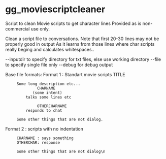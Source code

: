 # gg_moviescriptcleaner
Script to clean Movie scripts to get character lines
Provided as is non-commercial use only.

Clean a script file to conversations.
Note that first 20-30 lines may not be properly good in output
As it learns from those lines where char scripts really beging
and calculates whitespaces.. 

--inputdir  to specify directory for txt files, else use working directory
--file   to specify single file only
--debug  for debug output

Base file formats:
Format 1 :    Standart movie scripts 
                  TITLE

         Some long description etc... 
                  CHARNAME
                (some intent)
             talks some lines etc

                  OTHERCHARNAME
             responds to chat

         Some other things that are not dialog.

Format 2  :  scripts with no indentation

         CHARNAME : says something
         OTHERCHAR: response

         Some other things that are not dialog\n
